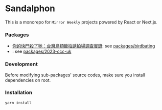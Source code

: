 # Sandalphon
This is a monorepo for `Mirror Weekly` projects powered by React or Next.js.

### Packages
- [你的快門殺了牠：台灣鳥類籠拍誘拍場調查實錄](https://www.mirrormedia.mg/projects/birdbating/index.html): see [packages/birdbating](./packages/birdbating)
- [](): see [packages/2023-ccc-uk](./packages//2023-ccc-uk)

### Development
Before modifying sub-packages' source codes, make sure you install dependencies on root. 

### Installation
`yarn install`
